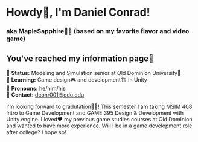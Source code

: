 # Howdy🤠, I'm Daniel Conrad!
### aka MapleSapphire🍁💎 (based on my favorite flavor and video game)

## You've reached my information page📰

🚨 **Status:** Modeling and Simulation senior at Old Dominion University🏫\
🌱 **Learning:** Game design🎮 and development🏗️ in Unity\
🧔 **Pronouns:** he/him/his\
📧 **Contact:** dconr001@odu.edu

I'm looking forward to gradutation👨‍🎓! This semester I am taking MSIM 408 Intro to Game Development and GAME 395 Design & Development with Unity engine. I loved❤️ my previous game studies courses at Old Dominion and wanted to have more experience. Will I be in a game development role after college? I hope so!

